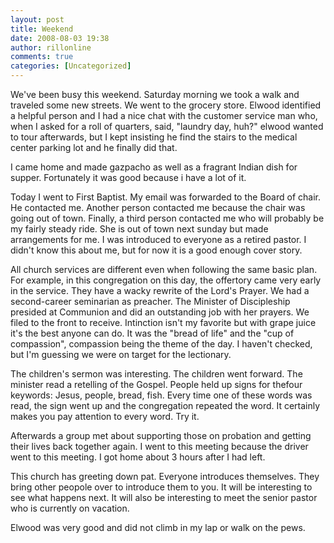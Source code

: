 ```yaml
---
layout: post
title: Weekend
date: 2008-08-03 19:38
author: rillonline
comments: true
categories: [Uncategorized]
---
```

We've been busy this weekend. Saturday morning we took a walk and traveled some new streets. We went to the grocery store. Elwood identified a helpful person and I had a nice chat with the customer service man who, when I asked for a roll of quarters, said, "laundry day, huh?" elwood wanted to tour afterwards, but I kept insisting he find the stairs to the medical center parking lot and he finally did that. 

I&nbsp;came home and made gazpacho as well as a fragrant Indian dish for supper. Fortunately it was good because i have a lot of it. 

Today I went to First Baptist. My email was forwarded to the Board of chair. He contacted me. Another person contacted me because the chair was going out of town. Finally, a third person contacted me who will probably be my fairly steady ride. She is out of town next sunday but made arrangements for me. I was introduced to everyone as a retired pastor. I didn't know this about me, but for now it is a good enough cover story. 

All church services are different even when following the same basic plan. For example, in this congregation on this day, the offertory came very early in the service. They have a wacky rewrite of the Lord's Prayer. We had a second-career seminarian as preacher. The Minister of Discipleship presided at Communion and did an outstanding job with her prayers. We filed to the front to receive. Intinction isn't my favorite but with grape juice it's the best anyone can do. It was the "bread of life" and the "cup of compassion", compassion being the theme of the day. I haven't checked, but I'm guessing we were on target for the lectionary. 

The children's sermon was interesting. The children went forward. The minister read a retelling of the Gospel. People held up signs for thefour keywords: Jesus, people, bread, fish. Every time one of these words was read, the sign went up and the congregation repeated the word. It certainly makes you pay attention to every word. Try it.

Afterwards a group met about supporting those on probation and getting their lives back together again. I went to this meeting because the driver went to this meeting. I got home&nbsp;about 3 hours after I had left.

This church has greeting down pat. Everyone introduces themselves. They bring other peopole over to introduce them to you. It will be interesting to see what happens next. It will also be interesting to meet the senior pastor who is&nbsp;currently on vacation.

Elwood was very good and did not climb in my lap or walk on the pews.&nbsp;&nbsp;
